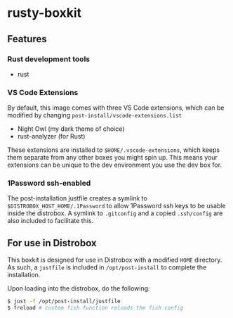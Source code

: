 # rusty-boxkit
## Features
### Rust development tools
- rust

### VS Code Extensions
By default, this image comes with three VS Code extensions, which can be modified by changing `post-install/vscode-extensions.list`
- Night Owl (my dark theme of choice)
- rust-analyzer (for Rust)

These extensions are installed to `$HOME/.vscode-extensions`, which keeps them separate from any other boxes you might spin up. This means your extensions can be unique to the dev environment you use the dev box for.

### 1Password ssh-enabled
The post-installation justfile creates a symlink to `$DISTROBOX_HOST_HOME/.1Password` to allow 1Password ssh keys to be usable inside the distrobox. A symlink to `.gitconfig` and a copied `.ssh/config` are also included to facilitate this.

## For use in Distrobox
This boxkit is designed for use in Distrobox with a modified `HOME` directory. As such, a `justfile` is included in `/opt/post-install` to complete the installation.

Upon loading into the distrobox, do the following:
```bash
$ just -f /opt/post-install/justfile
$ freload # custom fish function reloads the fish config
```
